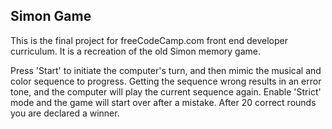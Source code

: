 ## Simon Game

This is the final project for freeCodeCamp.com front end developer curriculum. It is a recreation of the old Simon memory game.

Press 'Start' to initiate the computer's turn, and then mimic the musical and color sequence to progress. Getting the sequence wrong results in an error tone, and the computer will play the current sequence again. Enable 'Strict' mode and the game will start over after a mistake. After 20 correct rounds you are declared a winner.
